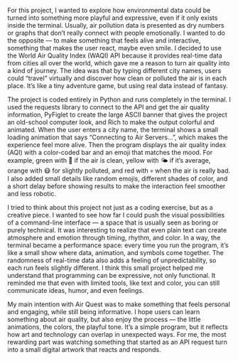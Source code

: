 For this project, I wanted to explore how environmental data could be turned into something more playful and expressive, even if it only exists inside the terminal. Usually, air pollution data is presented as dry numbers or graphs that don’t really connect with people emotionally. I wanted to do the opposite — to make something that feels alive and interactive, something that makes the user react, maybe even smile. I decided to use the World Air Quality Index (WAQI) API because it provides real-time data from cities all over the world, which gave me a reason to turn air quality into a kind of journey. The idea was that by typing different city names, users could “travel” virtually and discover how clean or polluted the air is in each place. It’s like a tiny adventure game, but using real data instead of fantasy.

The project is coded entirely in Python and runs completely in the terminal. I used the requests library to connect to the API and get the air quality information, PyFiglet to create the large ASCII banner that gives the project an old-school computer look, and Rich to make the output colorful and animated. When the user enters a city name, the terminal shows a small loading animation that says “Connecting to Air Servers…”, which makes the experience feel more alive. Then the program displays the air quality index (AQI) with a color-coded bar and an emoji that matches the mood. For example, green with 🌿 if the air is clean, yellow with 🌤️ if it’s average, orange with 😷 for slightly polluted, and red with 💀 when the air is really bad. I also added small details like random emojis, different shades of color, and a short delay before showing results to make the interaction feel smoother and less robotic.

I tried to think about this project not just as a coding exercise, but as a creative piece. I wanted to see how far I could push the visual possibilities of a command-line interface — a space that is usually seen as boring or purely technical. It was interesting to realize that even plain text can create atmosphere and emotion through timing, rhythm, and color. In a way, the terminal became a performance space: every time you run the program, it’s like a small show where data, animation, and symbols come together. The randomness of real-time data also adds a feeling of unpredictability, so each run feels slightly different. I think this small project helped me understand that programming can be expressive, not only functional. It reminded me that even with limited tools, like text and color, you can still communicate ideas, humor, and even feelings.

My main intention with Air Quest was to make something that feels personal and engaging, while still being informative. I hope users can learn something about air quality, but also enjoy the process — the little animations, the colors, the playful tone. It’s a simple program, but it reflects how art and technology can overlap in unexpected ways. For me, the most rewarding part was watching something that started as an API request turn into a small digital artwork that reacts and responds. 
